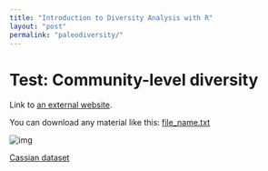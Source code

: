 ```yaml
---
title: "Introduction to Diversity Analysis with R"
layout: "post" 
permalink: "paleodiversity/"
---
```


# Test: Community-level diversity 

Link to [an external website](https://git-scm.com/).

You can download any material like this: [file_name.txt]({{site.baseurl}}/data/2_paleodiversity/metadata.txt)

![img](https://www.paleosynthesis.nat.fau.de/wp-content/uploads/2019/09/Icon-SummerSchool-150x150.png)



[Cassian dataset]({{site.baseurl}}/data/2_paleodiversity/Cassian.csv)
